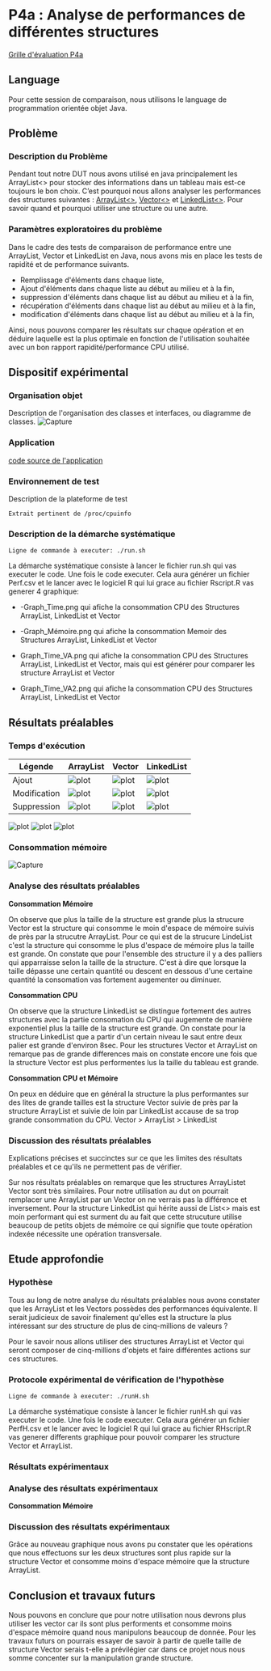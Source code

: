 # P4a : Analyse de performances de différentes structures

[Grille d'évaluation P4a](Evaluation.md)

## Language

Pour cette session de comparaison, nous utilisons le language de programmation orientée objet Java.

## Problème

### Description du Problème

Pendant tout notre DUT nous avons utilisé en java principalement les ArrayList<> pour stocker des informations dans un tableau mais est-ce toujours le bon choix. C’est pourquoi nous allons analyser les performances des structures suivantes : [ArrayList<>](https://docs.oracle.com/javase/7/docs/api/java/util/ArrayList.html), [Vector<>](https://docs.oracle.com/javase/7/docs/api/java/util/Vector.html) et [LinkedList<>](https://docs.oracle.com/javase/7/docs/api/java/util/LinkedList.html). Pour savoir quand et pourquoi utiliser une structure ou une autre.

### Paramètres exploratoires du problème

Dans le cadre des tests de comparaison de performance entre une ArrayList, Vector et LinkedList en Java, nous avons mis en place les tests de rapidité et de performance suivants.

- Remplissage d'éléments dans chaque liste,
- Ajout d'éléments dans chaque liste au début au milieu et à la fin,
- suppression d'éléments dans chaque list au début au milieu et à la fin,
- récupération d'éléments dans chaque list au début au milieu et à la fin,
- modification d'éléments dans chaque list au début au milieu et à la fin,


Ainsi, nous pouvons comparer les résultats sur chaque opération et en déduire laquelle est la plus optimale en fonction de l'utilisation souhaitée avec un bon rapport rapidité/performance CPU utilisé.

## Dispositif expérimental

### Organisation objet

Description de l'organisation des classes et interfaces, ou diagramme de classes.
![Capture](/uploads/8071ae9b0fe4cbe36e4b83c36a1d3604/Capture.PNG)


### Application

[code source de l'application](https://git.unistra.fr/iledig/P4a/-/tree/master/program)


### Environnement de test

Description de la plateforme de test
```
Extrait pertinent de /proc/cpuinfo
```

### Description de la démarche systématique

```
Ligne de commande à executer: ./run.sh
```

La démarche systématique consiste à lancer le fichier run.sh qui vas executer le code. Une fois le code executer. Cela aura générer un fichier Perf.csv et le lancer avec le logiciel R qui lui grace au fichier Rscript.R vas generer 4 graphique: 

- -Graph_Time.png qui afiche la consommation CPU des Structures ArrayList, LinkedList et Vector

- -Graph_Mémoire.png  qui afiche la consommation Memoir des Structures ArrayList, LinkedList et Vector

- Graph_Time_VA.png  qui afiche la consommation CPU des Structures ArrayList, LinkedList et Vector, mais qui est générer pour comparer les structure ArrayList et Vector

- Graph_Time_VA2.png  qui afiche la consommation CPU des Structures ArrayList, LinkedList et Vector




## Résultats préalables

### Temps d'exécution

|   Légende   |   ArrayList	|   Vector	|   LinkedList	|
|---	      |---	        |   ---	    |   ---	        |
|      Ajout          |  ![plot](Projet/img/arraylist_get.png)   |  ![plot](Projet/img/vector_get.png) |  ![plot](Projet/img/vector_get.png) 
|      Modification   |  ![plot](Projet/img/arraylist_modify.png) |  ![plot](Projet/img/vector_modify.png)|  ![plot](Projet/img/vector_modify.png) 
|      Suppression    |  ![plot](Projet/img/arraylist_remove.png) |  ![plot](Projet/img/vector_remove.png)|  ![plot](Projet/img/vector_remove.png)  

![plot](Projet/img/Graph_Time.png)
![plot](Projet/img/Graph_Time_VA.png)
![plot](Projet/img/Graph_Time_VA2.png)
### Consommation mémoire

![Capture](https://cdn.discordapp.com/attachments/784035216964059136/823135684671963166/Graph_Memoire.png)

### Analyse des résultats préalables

**Consommation Mémoire**

On observe que plus la taille de la structure est grande plus la strucure Vector est la structure qui consomme le moin d'espace de mémoire suivis de près par la strucutre ArrayList. Pour ce qui est de la strucure LindeList c'est la structure qui consomme le plus d'espace de mémoire plus la taille est grande. On constate que pour l'ensemble des structure il y a des palliers qui apparraisse selon la taille de la structure. C'est à dire que lorsque la taille dépasse une certain quantité ou descent en dessous d'une certaine quantité la consomation vas fortement augementer ou diminuer.

**Consommation CPU**

On observe que la structure LinkedList se distingue fortement des autres structures avec la partie consomation du CPU qui augemente de manière exponentiel plus la taille de la structure est grande. On constate pour la structure LinkedList que a partir d'un certain niveau le saut entre deux palier est grande d'environ 8sec. Pour les structures Vector et ArrayList on remarque pas de grande differences mais on constate encore une fois que la structure Vector est plus performentes lus la taille du tableau est grande.

**Consommation CPU et Mémoire**

On peux en déduire que en général la structure la plus performantes sur des lites de grande tailles est la structure Vector suivie de près par la structure ArrayList et suivie de loin par LinkedList accause de sa trop grande consommation du CPU.
Vector > ArrayList > LinkedList

### Discussion des résultats préalables

Explications précises et succinctes sur ce que les limites des résultats
préalables et ce qu'ils ne permettent pas de vérifier.

Sur nos résultats préalables on remarque que les structures ArrayListet Vector sont très similaires.
Pour notre utilisation au dut on pourrait remplacer une ArrayList par un Vector on ne verrais pas la différence et inversement.
Pour la structure LinkedList qui hérite aussi de List<> mais est moin performant qui est surment du au fait que cette strucuture utilise beaucoup de petits objets de mémoire ce qui signifie que toute opération indexée nécessite une opération transversale.

## Etude approfondie

### Hypothèse

Tous au long de notre analyse du résultats préalables nous avons constater que les ArrayList et les Vectors possèdes des performances équivalente. Il serait judicieux de savoir finalement qu'elles est la structure la plus intéressant sur des structure de plus de cinq-millions de valeurs ?

Pour le savoir nous allons utiliser des structures ArrayList et Vector qui seront composer de cinq-millions d'objets et faire différentes actions sur ces structures.

### Protocole expérimental de vérification de l'hypothèse

```
Ligne de commande à executer: ./runH.sh
```
La démarche systématique consiste à lancer le fichier runH.sh qui vas executer le code. Une fois le code executer. Cela aura générer un fichier PerfH.csv et le lancer avec le logiciel R qui lui grace au fichier RHscript.R vas generer differents graphique pour pouvoir comparer les structure Vector et ArrayList.

### Résultats expérimentaux

### Analyse des résultats expérimentaux
**Consommation Mémoire**


### Discussion des résultats expérimentaux

Grâce au nouveau graphique nous avons pu constater que les opérations que nous effectuons sur les deux structures sont plus rapide sur la structure Vector et consomme moins d'espace mémoire que la structure ArrayList.
## Conclusion et travaux futurs

Nous pouvons en conclure que pour notre utilisation nous devrons plus utiliser les vector car ils sont plus performents et consomme moins d'espace mémoire quand nous manipulons beaucoup de donnée. Pour les travaux futurs on pourrais essayer de savoir à partir de quelle taille de structure Vector serais t-elle a prévilégier car dans ce projet nous nous somme concenter sur la manipulation grande structure.
